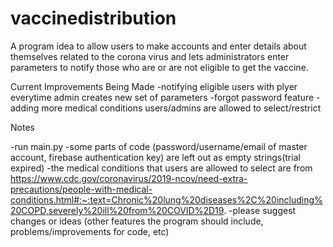 # vaccinedistribution
A program idea to allow users to make accounts and enter details about themselves related to the corona virus and lets administrators enter parameters to notify those who are or are not eligible to get the vaccine.

Current Improvements Being Made
  -notifying eligible users with plyer everytime admin creates new set of parameters
  -forgot password feature
  -adding more medical conditions users/admins are allowed to select/restrict
  
Notes


  -run main.py
  -some parts of code (password/username/email of master account, firebase authentication key) are left out as empty strings(trial expired)
  -the medical conditions that users are allowed to select are from https://www.cdc.gov/coronavirus/2019-ncov/need-extra-precautions/people-with-medical-conditions.html#:~:text=Chronic%20lung%20diseases%2C%20including%20COPD,severely%20ill%20from%20COVID%2D19.
  -please suggest changes or ideas (other features the program should include, problems/improvements for code, etc)
  

